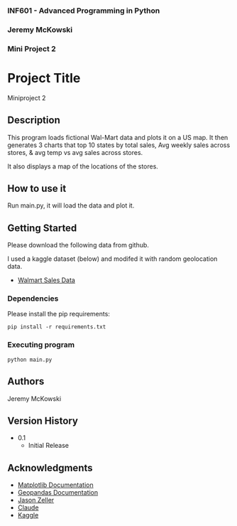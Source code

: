 ### INF601 - Advanced Programming in Python
### Jeremy McKowski
### Mini Project 2
 
# Project Title
 
Miniproject 2 
 
## Description
 
This program loads fictional Wal-Mart data and plots it on a US map.
It then generates 3 charts that top 10 states by total sales, 
Avg weekly sales across stores, & avg temp vs avg sales across stores.

It also displays a map of the locations of the stores.
 
## How to use it
Run main.py, it will load the data and plot it.

## Getting Started
Please download the following data from github. 

I used a kaggle dataset (below) and modifed it with random geolocation data. 
* [Walmart Sales Data](https://github.com/QuantumOfThought/miniProject2JeremyMcKowski/blob/main/data/Walmart_sales.csv)
 
### Dependencies
 
Please install the pip requirements:
```
pip install -r requirements.txt
```
 
### Executing program
```
python main.py
```
 
## Authors
Jeremy McKowski
 
## Version History

* 0.1
    * Initial Release
 
## Acknowledgments

* [Matplotlib Documentation](https://matplotlib.org/stable/users/index.html)
* [Geopandas Documentation](https://geopandas.org/en/stable/docs/user_guide/mapping.html)
* [Jason Zeller](https://www.youtube.com/@profzeller)
* [Claude](https://claude.ai/share/8d067276-03d9-48d6-986a-4adbd0faf1c0)
* [Kaggle](https://www.kaggle.com/code/msjahid/walmart-sales-exploration/input)
